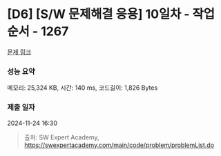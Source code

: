 # [D6] [S/W 문제해결 응용] 10일차 - 작업순서 - 1267 

[문제 링크](https://swexpertacademy.com/main/code/problem/problemDetail.do?contestProbId=AV18TrIqIwUCFAZN) 

### 성능 요약

메모리: 25,324 KB, 시간: 140 ms, 코드길이: 1,826 Bytes

### 제출 일자

2024-11-24 16:30



> 출처: SW Expert Academy, https://swexpertacademy.com/main/code/problem/problemList.do